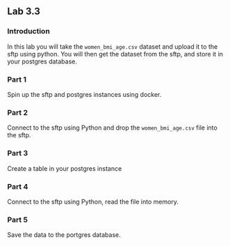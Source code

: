 ## Lab 3.3

### Introduction
In this lab you will take the `women_bmi_age.csv` dataset and upload it to the sftp using python. You will then get the dataset from the sftp, and store it in your postgres database. 

### Part 1
Spin up the sftp and postgres instances using docker.

### Part 2
Connect to the sftp using Python and drop the `women_bmi_age.csv` file into the sftp. 

### Part 3
Create a table in your postgres instance 

### Part 4
Connect to the sftp using Python, read the file into memory. 

### Part 5 
Save the data to the portgres database. 


